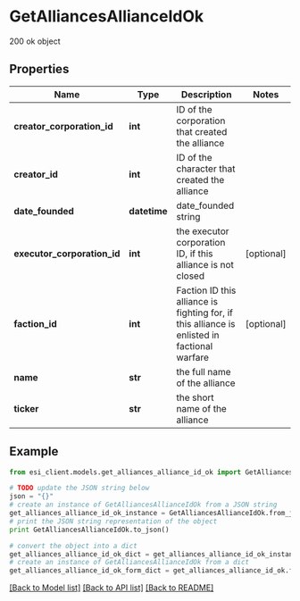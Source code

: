 # GetAlliancesAllianceIdOk

200 ok object

## Properties

Name | Type | Description | Notes
------------ | ------------- | ------------- | -------------
**creator_corporation_id** | **int** | ID of the corporation that created the alliance | 
**creator_id** | **int** | ID of the character that created the alliance | 
**date_founded** | **datetime** | date_founded string | 
**executor_corporation_id** | **int** | the executor corporation ID, if this alliance is not closed | [optional] 
**faction_id** | **int** | Faction ID this alliance is fighting for, if this alliance is enlisted in factional warfare | [optional] 
**name** | **str** | the full name of the alliance | 
**ticker** | **str** | the short name of the alliance | 

## Example

```python
from esi_client.models.get_alliances_alliance_id_ok import GetAlliancesAllianceIdOk

# TODO update the JSON string below
json = "{}"
# create an instance of GetAlliancesAllianceIdOk from a JSON string
get_alliances_alliance_id_ok_instance = GetAlliancesAllianceIdOk.from_json(json)
# print the JSON string representation of the object
print GetAlliancesAllianceIdOk.to_json()

# convert the object into a dict
get_alliances_alliance_id_ok_dict = get_alliances_alliance_id_ok_instance.to_dict()
# create an instance of GetAlliancesAllianceIdOk from a dict
get_alliances_alliance_id_ok_form_dict = get_alliances_alliance_id_ok.from_dict(get_alliances_alliance_id_ok_dict)
```
[[Back to Model list]](../README.md#documentation-for-models) [[Back to API list]](../README.md#documentation-for-api-endpoints) [[Back to README]](../README.md)


